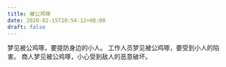```yaml
---
title: 被公鸡啄
date: 2020-02-15T20:54:12+08:00
draft: false
---
```


梦见被公鸡啄，要提防身边的小人。
工作人员梦见被公鸡啄，要受到小人的陷害。
商人梦见被公鸡啄，小心受到敌人的恶意破坏。
